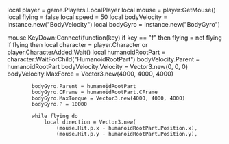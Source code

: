 local player = game.Players.LocalPlayer
local mouse = player:GetMouse()
local flying = false
local speed = 50
local bodyVelocity = Instance.new("BodyVelocity")
local bodyGyro = Instance.new("BodyGyro")

mouse.KeyDown:Connect(function(key)
    if key == "f" then
        flying = not flying
        if flying then
            local character = player.Character or player.CharacterAdded:Wait()
            local humanoidRootPart = character:WaitForChild("HumanoidRootPart")
            bodyVelocity.Parent = humanoidRootPart
            bodyVelocity.Velocity = Vector3.new(0, 0, 0)
            bodyVelocity.MaxForce = Vector3.new(4000, 4000, 4000)
            
            bodyGyro.Parent = humanoidRootPart
            bodyGyro.CFrame = humanoidRootPart.CFrame
            bodyGyro.MaxTorque = Vector3.new(4000, 4000, 4000)
            bodyGyro.P = 10000
            
            while flying do
                local direction = Vector3.new(
                    (mouse.Hit.p.x - humanoidRootPart.Position.x),
                    (mouse.Hit.p.y - humanoidRootPart.Position.y),
